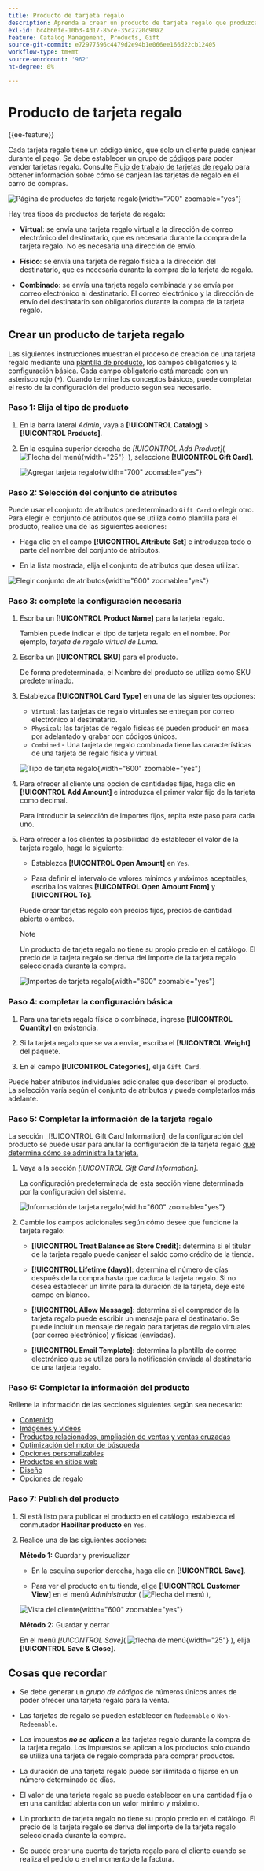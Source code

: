```yaml
---
title: Producto de tarjeta regalo
description: Aprenda a crear un producto de tarjeta regalo que produzca un código único que un cliente destinatario pueda canjear durante el cierre de compra.
exl-id: bc4b60fe-10b3-4d17-85ce-35c2720c90a2
feature: Catalog Management, Products, Gift
source-git-commit: e72977596c4479d2e94b1e066ee166d22cb12405
workflow-type: tm+mt
source-wordcount: '962'
ht-degree: 0%

---
```


# Producto de tarjeta regalo

{{ee-feature}}

Cada tarjeta regalo tiene un código único, que solo un cliente puede canjear durante el pago. Se debe establecer un grupo de [códigos](../stores-purchase/product-gift-card-accounts.md#step-3-establish-the-gift-card-code-pool) para poder vender tarjetas regalo. Consulte [Flujo de trabajo de tarjetas de regalo](../stores-purchase/product-gift-card-workflow.md) para obtener información sobre cómo se canjean las tarjetas de regalo en el carro de compras.

![Página de productos de tarjeta regalo](./assets/storefront-giftcard-product-page.png){width="700" zoomable="yes"}

Hay tres tipos de productos de tarjeta de regalo:

- **Virtual**: se envía una tarjeta regalo virtual a la dirección de correo electrónico del destinatario, que es necesaria durante la compra de la tarjeta regalo. No es necesaria una dirección de envío.

- **Físico**: se envía una tarjeta de regalo física a la dirección del destinatario, que es necesaria durante la compra de la tarjeta de regalo.

- **Combinado**: se envía una tarjeta regalo combinada y se envía por correo electrónico al destinatario. El correo electrónico y la dirección de envío del destinatario son obligatorios durante la compra de la tarjeta regalo.

## Crear un producto de tarjeta regalo

Las siguientes instrucciones muestran el proceso de creación de una tarjeta regalo mediante una [plantilla de producto](attribute-sets.md), los campos obligatorios y la configuración básica. Cada campo obligatorio está marcado con un asterisco rojo (`*`). Cuando termine los conceptos básicos, puede completar el resto de la configuración del producto según sea necesario.

### Paso 1: Elija el tipo de producto

1. En la barra lateral _Admin_, vaya a **[!UICONTROL Catalog]** > **[!UICONTROL Products]**.

1. En la esquina superior derecha de _[!UICONTROL Add Product]_( ![Flecha del menú](../assets/icon-menu-down-arrow-red.png){width="25"}  ), seleccione **[!UICONTROL Gift Card]**.

   ![Agregar tarjeta regalo](./assets/product-add-gift-card.png){width="700" zoomable="yes"}

### Paso 2: Selección del conjunto de atributos

Puede usar el conjunto de atributos predeterminado `Gift Card` o elegir otro. Para elegir el conjunto de atributos que se utiliza como plantilla para el producto, realice una de las siguientes acciones:

- Haga clic en el campo **[!UICONTROL Attribute Set]** e introduzca todo o parte del nombre del conjunto de atributos.

- En la lista mostrada, elija el conjunto de atributos que desea utilizar.

![Elegir conjunto de atributos](./assets/product-create-choose-attribute-set-gift-card.png){width="600" zoomable="yes"}

### Paso 3: complete la configuración necesaria

1. Escriba un **[!UICONTROL Product Name]** para la tarjeta regalo.

   También puede indicar el tipo de tarjeta regalo en el nombre. Por ejemplo, _tarjeta de regalo virtual de Luma_.

1. Escriba un **[!UICONTROL SKU]** para el producto.

   De forma predeterminada, el Nombre del producto se utiliza como SKU predeterminado.

1. Establezca **[!UICONTROL Card Type]** en una de las siguientes opciones:

   - `Virtual`: las tarjetas de regalo virtuales se entregan por correo electrónico al destinatario.
   - `Physical`: las tarjetas de regalo físicas se pueden producir en masa por adelantado y grabar con códigos únicos.
   - `Combined` - Una tarjeta de regalo combinada tiene las características de una tarjeta de regalo física y virtual.

   ![Tipo de tarjeta regalo](./assets/product-create-gift-card-type.png){width="600" zoomable="yes"}

1. Para ofrecer al cliente una opción de cantidades fijas, haga clic en **[!UICONTROL Add Amount]** e introduzca el primer valor fijo de la tarjeta como decimal.

   Para introducir la selección de importes fijos, repita este paso para cada uno.

1. Para ofrecer a los clientes la posibilidad de establecer el valor de la tarjeta regalo, haga lo siguiente:

   - Establezca **[!UICONTROL Open Amount]** en `Yes`.

   - Para definir el intervalo de valores mínimos y máximos aceptables, escriba los valores **[!UICONTROL Open Amount From]** y **[!UICONTROL To]**.

   Puede crear tarjetas regalo con precios fijos, precios de cantidad abierta o ambos.

   >[!NOTE]
   >
   >Un producto de tarjeta regalo no tiene su propio precio en el catálogo. El precio de la tarjeta regalo se deriva del importe de la tarjeta regalo seleccionada durante la compra.

   ![Importes de tarjeta regalo](./assets/product-create-gift-card-amounts.png){width="600" zoomable="yes"}

### Paso 4: completar la configuración básica

1. Para una tarjeta regalo física o combinada, ingrese **[!UICONTROL Quantity]** en existencia.

1. Si la tarjeta regalo que se va a enviar, escriba el **[!UICONTROL Weight]** del paquete.

1. En el campo **[!UICONTROL Categories]**, elija `Gift Card`.

Puede haber atributos individuales adicionales que describan el producto. La selección varía según el conjunto de atributos y puede completarlos más adelante.

### Paso 5: Completar la información de la tarjeta regalo

La sección _[!UICONTROL Gift Card Information]_de la configuración del producto se puede usar para anular la configuración de la tarjeta regalo [que determina cómo se administra la tarjeta.](../configuration-reference/sales/gift-cards.md)

1. Vaya a la sección _[!UICONTROL Gift Card Information]_.

   La configuración predeterminada de esta sección viene determinada por la configuración del sistema.

   ![Información de tarjeta regalo](./assets/product-gift-card-information.png){width="600" zoomable="yes"}

1. Cambie los campos adicionales según cómo desee que funcione la tarjeta regalo:

   - **[!UICONTROL Treat Balance as Store Credit]**: determina si el titular de la tarjeta regalo puede canjear el saldo como crédito de la tienda.

   - **[!UICONTROL Lifetime (days)]**: determina el número de días después de la compra hasta que caduca la tarjeta regalo. Si no desea establecer un límite para la duración de la tarjeta, deje este campo en blanco.

   - **[!UICONTROL Allow Message]**: determina si el comprador de la tarjeta regalo puede escribir un mensaje para el destinatario. Se puede incluir un mensaje de regalo para tarjetas de regalo virtuales (por correo electrónico) y físicas (enviadas).

   - **[!UICONTROL Email Template]**: determina la plantilla de correo electrónico que se utiliza para la notificación enviada al destinatario de una tarjeta regalo.

### Paso 6: Completar la información del producto

Rellene la información de las secciones siguientes según sea necesario:

- [Contenido](product-content.md)
- [Imágenes y vídeos](product-images-and-video.md)
- [Productos relacionados, ampliación de ventas y ventas cruzadas](related-products-up-sells-cross-sells.md)
- [Optimización del motor de búsqueda](product-search-engine-optimization.md)
- [Opciones personalizables](settings-advanced-custom-options.md)
- [Productos en sitios web](settings-basic-websites.md)
- [Diseño](settings-advanced-design.md)
- [Opciones de regalo](product-gift-options.md)

### Paso 7: Publish del producto

1. Si está listo para publicar el producto en el catálogo, establezca el conmutador **Habilitar producto** en `Yes`.

1. Realice una de las siguientes acciones:

   **Método 1:** Guardar y previsualizar

   - En la esquina superior derecha, haga clic en **[!UICONTROL Save]**.

   - Para ver el producto en tu tienda, elige **[!UICONTROL Customer View]** en el menú _Administrador_ ( ![Flecha del menú](../assets/icon-menu-down-arrow-black.png) ),

   ![Vista del cliente](./assets/product-admin-customer-view.png){width="600" zoomable="yes"}

   **Método 2:** Guardar y cerrar

   En el menú _[!UICONTROL Save]_( ![flecha de menú](../assets/icon-menu-down-arrow-red.png){width="25"} ), elija **[!UICONTROL Save & Close]**.

## Cosas que recordar

- Se debe generar un _grupo de códigos_ de números únicos antes de poder ofrecer una tarjeta regalo para la venta.

- Las tarjetas de regalo se pueden establecer en `Redeemable` o `Non-Redeemable`.

- Los impuestos **_no se aplican_** a las tarjetas regalo durante la compra de la tarjeta regalo. Los impuestos se aplican a los productos solo cuando se utiliza una tarjeta de regalo comprada para comprar productos.

- La duración de una tarjeta regalo puede ser ilimitada o fijarse en un número determinado de días.

- El valor de una tarjeta regalo se puede establecer en una cantidad fija o en una cantidad abierta con un valor mínimo y máximo.

- Un producto de tarjeta regalo no tiene su propio precio en el catálogo. El precio de la tarjeta regalo se deriva del importe de la tarjeta regalo seleccionada durante la compra.

- Se puede crear una cuenta de tarjeta regalo para el cliente cuando se realiza el pedido o en el momento de la factura.
